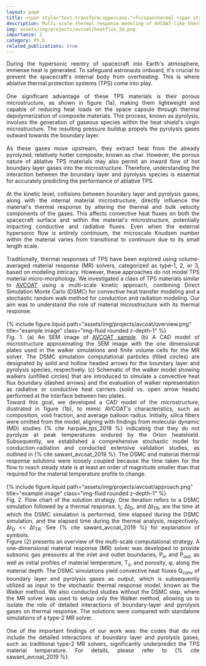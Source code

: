 ```yaml
---
layout: page
title: <span style="text-transform:uppercase;">T</span>hermal <span style="text-transform:uppercase;">P</span>rotection <span style="text-transform:uppercase;">S</span>ystem modeling
description: Multi-scale thermal response modeling of AVCOAT-like thermal protection material
img: assets/img/projects/avcoat/heatflux_3d.png
importance: 2
category: Ph.D.
related_publications: true
---
```


<div align="justify">
During the hypersonic reentry of spacecraft into Earth's atmosphere, immense heat is generated. To safeguard astronauts onboard, it's crucial to prevent the spacecraft's internal body from overheating. This is where ablative thermal protection systems (TPS) come into play.
</div>

<div align="justify">
<br>
One significant advantage of these TPS materials is their porous microstructure, as shown in figure (1a), making them lightweight and capable of reducing heat loads on the space capsule through thermal depolymerization of composite materials.  This process, known as pyrolysis, involves the generation of gaseous species within the heat shield's virgin microstructure. The resulting pressure buildup propels the pyrolysis gases outward towards the boundary layer.
</div>

<div align="justify">
<br>
As these gases move upstream, they extract heat from the already pyrolyzed, relatively hotter composite, known as char. However, the porous nature of ablative TPS materials may also permit an inward flow of hot boundary layer gases into the microstructure. Therefore, understanding the interaction between the boundary layer and pyrolysis species is essential for accurately predicting the performance of ablative TPS.
</div>

<div align="justify">
<br>
At the kinetic level, collisions between boundary layer and pyrolysis gases, along with the internal material microstructure, directly influence the material's thermal response by altering the thermal and bulk velocity components of the gases. This affects convective heat fluxes on both the spacecraft surface and within the material's microstructure, potentially impacting conductive and radiative fluxes. Even when the external hypersonic flow is entirely continuum, the microscale Knudsen number within the material varies from transitional to continuum due to its small length scale.
</div>

<div align="justify">
<br>
Traditionally, thermal responses of TPS have been explored using volume-averaged material response (MR) solvers, categorized as type-1, 2, or 3, based on modeling intricacy. However, these approaches do not model TPS material micro-morphology.
We investigated a class of TPS materials similar to <a href="https://scitechconnect.elsevier.com/the-space-between-voids-in-heat-shield-protecting-orion-spacecraft/">AVCOAT</a> using a multi-scale kinetic approach, combining Direct Simulation Monte Carlo (DSMC) for convective heat transfer modeling and a stochastic random walk method for conduction and radiation modeling. 
Our aim was to understand the role of material microstructure with its thermal response.
</div>
<br>

<div class="row">
    <div class="col-sm mt-3 mt-md-0">
        {% include figure.liquid path="assets/img/projects/avcoat/overview.png" title="example image" class="img-fluid rounded z-depth-1" %}
    </div>
</div>
<div class="caption">
<div align="justify">
Fig. 1. (a) An SEM image of <a href="https://scitechconnect.elsevier.com/the-space-between-voids-in-heat-shield-protecting-orion-spacecraft/">AVCOAT sample</a>. (b) A CAD model of microstructure approximating the SEM image with the one dimensional plates used in the walker simulations and finite volume cells for the MR solver. The DSMC simulation computational particles (filled circles) are designated by solid and hollow headed arrows for the boundary layer and pyrolysis species, respectively. (c) Schematic of the walker model showing walkers (unfilled circles) that are introduced to simulate a convective heat flux boundary (dashed arrows) and the evaluation of walker representation as radiative or conductive heat carriers (solid vs. open arrow heads) performed at the interface between two plates.
</div></div>

<div align="justify">
Toward this goal, we developed a CAD model of the microstructure, illustrated in figure (1b), to mimic AVCOAT's characteristics, such as composition, void fraction, and average balloon radius. Initially, silica fibers were omitted from the model, aligning with findings from molecular dynamic (MD) studies {% cite harpale_tps_2018 %} indicating that they do not pyrolyze at peak temperatures endured by the Orion heatshield. 
Subsequently, we established a comprehensive stochastic model for conduction-radiation and conducted extensive validation studies, as outlined in {% cite sawant_avcoat_2019 %}.
The DSMC and material thermal response solutions were loosely coupled because the time taken for the flow to reach steady state is at least an order of magnitude smaller than that required for the material temperature profile to change. 
</div>
<br>

<div class="row">
    <div class="col-sm mt-3 mt-md-0">
        {% include figure.liquid path="assets/img/projects/avcoat/approach.png" title="example image" class="img-fluid rounded z-depth-1" %}
    </div>
</div>
<div class="caption">
<div align="justify">
Fig. 2. Flow chart of the solution strategy. One iteration refers to a DSMC simulation followed by a thermal response. t<sub>i</sub>; &Delta;t<sub>D</sub>, and &Delta;t<sub>TR</sub>, are the time at which the DSMC simulation is performed, time elapsed during the DSMC simulation, and the elapsed time during the thermal analysis, respectively. &Delta;t<sub>D</sub> << &Delta;t<sub>TR</sub>. See {% cite sawant_avcoat_2019 %} for explanation of symbols.
</div></div>

<div align="justify">
Figure (2) presents an overview of the multi-scale computational strategy. A one-dimensional material response (MR) solver was developed to provide subsonic gas pressures at the inlet and outlet boundaries, P<sub>in</sub> and P<sub>out</sub>, as well as initial profiles of material temperature, T<sub>s</sub>, and porosity, &phi;, along the material depth. The DSMC simulations yield convective heat fluxes Q<sub>conv</sub> of boundary layer and pyrolysis gases as output, which is subsequently utilized as input to the stochastic thermal response model, known as the Walker method.
We also conducted studies without the DSMC step, where the MR solver was used to setup only the Walker method, allowing us to isolate the role of detailed interactions of boundary-layer and pyrolysis gases on thermal response. 
The solutions were compared with standalone simulations of a type-2 MR solver.
</div>

<div align="justify">
<br>
One of the important findings of our work was: the codes that do not include the detailed interactions of boundary layer and pyrolysis gases, such as traditional type-2 MR solvers, significantly underpredict the TPS material temperature.
For details, please refer to {% cite sawant_avcoat_2019 %}.
</div>
<br>
